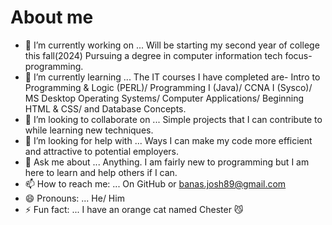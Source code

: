 # About me

- 🔭 I’m currently working on ... Will be starting my second year of college this fall(2024) Pursuing a degree in computer information tech focus-programming.
- 🌱 I’m currently learning ... The IT courses I have completed are- Intro to Programming & Logic (PERL)/ Programming I (Java)/ CCNA I (Sysco)/ MS Desktop Operating Systems/ Computer Applications/ Beginning HTML & CSS/ and Database Concepts.
- 👯 I’m looking to collaborate on ... Simple projects that I can contribute to while learning new techniques.
- 🤔 I’m looking for help with ... Ways I can make my code more efficient and attractive to potential employers.
- 💬 Ask me about ... Anything. I am fairly new to programming but I am here to learn and help others if I can.
- 📫 How to reach me: ... On GitHub or banas.josh89@gmail.com
- 😄 Pronouns: ...  He/ Him
- ⚡ Fun fact: ... I have an orange cat named Chester 😼

